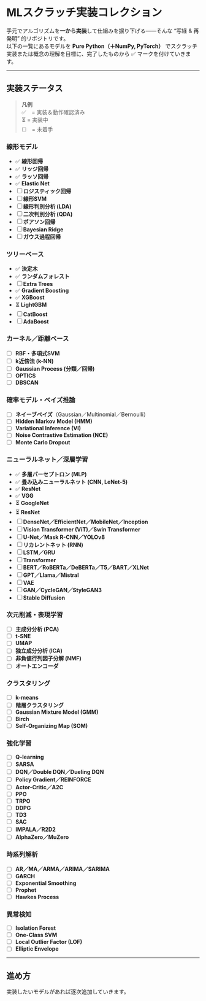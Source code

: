 # MLスクラッチ実装コレクション

手元でアルゴリズムを**一から実装**して仕組みを掘り下げる――そんな “写経 & 再発明” 的リポジトリです。  
以下の一覧にあるモデルを **Pure Python（＋NumPy, PyTorch）** でスクラッチ実装または概念の理解を目標に、完了したものから ✅ マークを付けていきます。

---

## 実装ステータス

> **凡例**  
> ✅ = 実装＆動作確認済み  
> ⏳ = 実装中  
> ☐ = 未着手

### 線形モデル
- ✅ **線形回帰**
- ✅ **リッジ回帰**
- ✅ **ラッソ回帰**
- ✅ **Elastic Net**
- ☐ **ロジスティック回帰**
- ☐ **線形SVM**
- ☐ **線形判別分析 (LDA)**
- ☐ **二次判別分析 (QDA)**
- ☐ **ポアソン回帰**
- ☐ **Bayesian Ridge**
- ☐ **ガウス過程回帰**

### ツリーベース
- ✅ **決定木**
- ✅ **ランダムフォレスト**
- ☐ **Extra Trees**
- ✅ **Gradient Boosting**
- ✅ **XGBoost**
- ⏳ **LightGBM**
- ☐ **CatBoost**
- ☐ **AdaBoost**

### カーネル／距離ベース
- ☐ **RBF・多項式SVM**
- ☐ **k近傍法 (k-NN)**
- ☐ **Gaussian Process (分類／回帰)**
- ☐ **OPTICS**
- ☐ **DBSCAN**

### 確率モデル・ベイズ推論
- ☐ **ネイーブベイズ**（Gaussian／Multinomial／Bernoulli）
- ☐ **Hidden Markov Model (HMM)**
- ☐ **Variational Inference (VI)**
- ☐ **Noise Contrastive Estimation (NCE)**
- ☐ **Monte Carlo Dropout**

### ニューラルネット／深層学習
- ✅ **多層パーセプトロン (MLP)**
- ✅ **畳み込みニューラルネット (CNN, LeNet-5)**
- ✅ **ResNet**
- ✅ **VGG**
- ⏳ **GoogleNet**
- ⏳ **ResNet**
- ☐ **DenseNet／EfficientNet／MobileNet／Inception**
- ☐ **Vision Transformer (ViT)／Swin Transformer**
- ☐ **U-Net／Mask R-CNN／YOLOv8**
- ☐ **リカレントネット (RNN)**
- ☐ **LSTM／GRU**
- ☐ **Transformer**
- ☐ **BERT／RoBERTa／DeBERTa／T5／BART／XLNet**
- ☐ **GPT／Llama／Mistral**
- ☐ **VAE**
- ☐ **GAN／CycleGAN／StyleGAN3**
- ☐ **Stable Diffusion**

### 次元削減・表現学習
- ☐ **主成分分析 (PCA)**
- ☐ **t-SNE**
- ☐ **UMAP**
- ☐ **独立成分分析 (ICA)**
- ☐ **非負値行列因子分解 (NMF)**
- ☐ **オートエンコーダ**

### クラスタリング
- ☐ **k-means**
- ☐ **階層クラスタリング**
- ☐ **Gaussian Mixture Model (GMM)**
- ☐ **Birch**
- ☐ **Self-Organizing Map (SOM)**

### 強化学習
- ☐ **Q-learning**
- ☐ **SARSA**
- ☐ **DQN／Double DQN／Dueling DQN**
- ☐ **Policy Gradient／REINFORCE**
- ☐ **Actor-Critic／A2C**
- ☐ **PPO**
- ☐ **TRPO**
- ☐ **DDPG**
- ☐ **TD3**
- ☐ **SAC**
- ☐ **IMPALA／R2D2**
- ☐ **AlphaZero／MuZero**

### 時系列解析
- ☐ **AR／MA／ARMA／ARIMA／SARIMA**
- ☐ **GARCH**
- ☐ **Exponential Smoothing**
- ☐ **Prophet**
- ☐ **Hawkes Process**

### 異常検知
- ☐ **Isolation Forest**
- ☐ **One-Class SVM**
- ☐ **Local Outlier Factor (LOF)**
- ☐ **Elliptic Envelope**

---

## 進め方

実装したいモデルがあれば逐次追加していきます。

